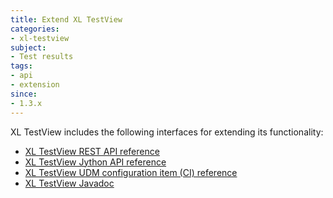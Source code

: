 ```yaml
---
title: Extend XL TestView
categories:
- xl-testview
subject:
- Test results
tags:
- api
- extension
since:
- 1.3.x
---
```


XL TestView includes the following interfaces for extending its functionality:

* [XL TestView REST API reference](/xl-testview/latest/rest-api/index.html)
* [XL TestView Jython API reference](/xl-testview/latest/jython-api/index.html)
* [XL TestView UDM configuration item (CI) reference](/xl-testview/latest/xltestview.html)
* [XL TestView Javadoc](/xl-testview/latest/javadoc/index.html)
